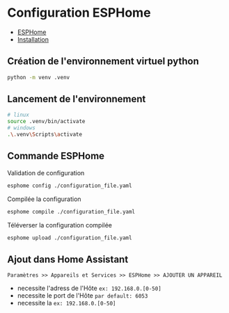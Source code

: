 # Configuration ESPHome

- [ESPHome](https://esphome.io/index.html)
- [Installation](https://esphome.io/guides/installing_esphome.html)


## Création de l'environnement virtuel python

```bash
python -m venv .venv 
```

## Lancement de l'environnement

```bash
# linux
source .venv/bin/activate
# windows
.\.venv\Scripts\activate
```

## Commande ESPHome

Validation de configuration
```bash
esphome config ./configuration_file.yaml
```

Compilée la configuration

```bash
esphome compile ./configuration_file.yaml
```

Téléverser la configuration compilée
```bash
esphome upload ./configuration_file.yaml
```

## Ajout dans Home Assistant

```
Paramètres >> Appareils et Services >> ESPHome >> AJOUTER UN APPAREIL
```

- necessite l'adress de l'Hôte ``ex: 192.168.0.[0-50]``
- necessite le port de l'Hôte ``par default: 6053``
- necessite la  ``ex: 192.168.0.[0-50]``